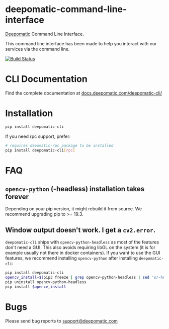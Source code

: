 # deepomatic-command-line-interface

[Deepomatic](https://www.deepomatic.com) Command Line Interface.

This command line interface has been made to help you interact with our services via the command line.

[![Build Status](https://travis-ci.com/Deepomatic/deepocli.svg?branch=master)](https://travis-ci.com/Deepomatic/deepocli)

# CLI Documentation

Find the complete documentation at [docs.deepomatic.com/deepomatic-cli/](https://docs.deepomatic.com/deepomatic-cli/)

# Installation

```bash
pip install deepomatic-cli
```

If you need rpc support, prefer:
```bash
# requires deeomatic-rpc package to be installed
pip install deepomatic-cli[rpc]
```

# FAQ

## `opencv-python` (-headless) installation takes forever

Depending on your pip version, it might rebuild it from source. We recommend upgrading pip to >= 19.3.

## Window output doesn't work. I get a `cv2.error`.

`deepomatic-cli` ships with `opencv-python-headless` as most of the features don't need a GUI.
This also avoids requiring libGL on the system (it is for example usually not there in docker containers).
If you want to use the GUI features, we recommend installing `opencv-python` after installing `deepomatic-cli`:
```bash
pip install deepomatic-cli
opencv_install=$(pip3 freeze | grep opencv-python-headless | sed 's/-headless//g')
pip uninstall opencv-python-headless
pip install $opencv_install
```


# Bugs

Please send bug reports to support@deepomatic.com
